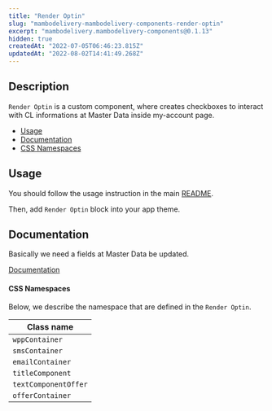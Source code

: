 ```yaml
---
title: "Render Optin"
slug: "mambodelivery-mambodelivery-components-render-optin"
excerpt: "mambodelivery.mambodelivery-components@0.1.13"
hidden: true
createdAt: "2022-07-05T06:46:23.815Z"
updatedAt: "2022-08-02T14:41:49.268Z"
---
```

## Description

`Render Optin` is a custom component, where creates checkboxes to interact with CL informations at Master Data inside my-account page.

- [Usage](#usage)
- [Documentation](#documentation)
- [CSS Namespaces](#css-namespaces)

## Usage

You should follow the usage instruction in the main [README](/README.md#usage).

Then, add `Render Optin` block into your app theme.

## Documentation

Basically we need a fields at Master Data be updated.

[Documentation](https://www.notion.so/acct/Documentation-Component-Option-In-WhatsApp-E-mail-SMS-7bb1d4156f084c9ea6968e13c034a4ff?target=_blank)

#### CSS Namespaces

Below, we describe the namespace that are defined in the `Render Optin`.

| Class name           |
| -------------------- |
| `wppContainer`       |
| `smsContainer`       |
| `emailContainer`     |
| `titleComponent`     |
| `textComponentOffer` |
| `offerContainer`     |